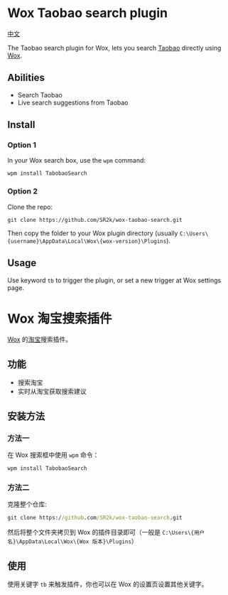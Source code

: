 # Wox Taobao search plugin

[中文](#wox-淘宝搜索插件)

The Taobao search plugin for Wox, lets you search [Taobao](https://www.taobao/com) directly using [Wox](https://github.com/Wox-launcher/Wox/).

## Abilities

- Search Taobao
- Live search suggestions from Taobao

## Install

### Option 1

In your Wox search box, use the `wpm` command:

```
wpm install TabobaoSearch
```

### Option 2

Clone the repo:

```
git clone https://github.com/SR2k/wox-taobao-search.git
```

Then copy the folder to your Wox plugin directory (usually `C:\Users\{username}\AppData\Local\Wox\{wox-version}\Plugins`).

## Usage

Use keyword `tb` to trigger the plugin, or set a new trigger at Wox settings page.

# Wox 淘宝搜索插件

[Wox](https://github.com/Wox-launcher/Wox/) 的[淘宝](https://www.taobao/com)搜索插件。


## 功能

- 搜索淘宝
- 实时从淘宝获取搜索建议

## 安装方法

### 方法一

在 Wox 搜索框中使用 `wpm` 命令：

```
wpm install TabobaoSearch
```

### 方法二

克隆整个仓库:

``` cmd
git clone https://github.com/SR2k/wox-taobao-search.git
```

然后将整个文件夹拷贝到 Wox 的插件目录即可（一般是 `C:\Users\{用户名}\AppData\Local\Wox\{Wox 版本}\Plugins`）

## 使用

使用关键字 `tb` 来触发插件，你也可以在 Wox 的设置页设置其他关键字。
